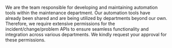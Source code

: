 We are the team responsible for developing and maintaining automation tools within the maintenance department. Our automation tools have already been shared and are being utilized by departments beyond our own. Therefore, we require extensive permissions for the incident/change/problem APIs to ensure seamless functionality and integration across various departments. We kindly request your approval for these permissions.

